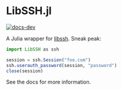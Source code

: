 # LibSSH.jl

[![docs-dev](https://img.shields.io/badge/docs-dev-blue.svg)](https://juliaweb.github.io/LibSSH.jl/dev)

A Julia wrapper for [libssh](https://www.libssh.org). Sneak peak:
```julia
import LibSSH as ssh

session = ssh.Session("foo.com")
ssh.userauth_password(session, "password")
close(session)
```

See the docs for more information.
